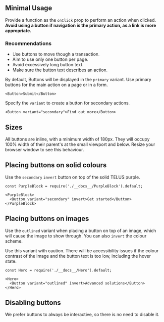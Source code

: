 ## Minimal Usage

Provide a function as the `onClick` prop to perform an action when clicked. **Avoid using a button if navigation 
is the primary action, as a link is more appropriate.**

### Recommendations

* Use buttons to move though a transaction.
* Aim to use only one button per page.
* Avoid excessively long button text.
* Make sure the button text describes an action.

By default, Buttons will be displayed in the `primary` variant. Use primary buttons for the main action on a page or 
in a form.

```
<Button>Submit</Button>
```

Specify the `variant` to create a button for secondary actions.

```
<Button variant="secondary">Find out more</Button>
```

## Sizes

All buttons are inline, with a minimum width of 180px. They will occupy 100% width of their parent's at the small viewport
and below. Resize your browser window to see this behaviour. 


## Placing buttons on solid colours

Use the `secondary` `invert` button on top of the solid TELUS purple.

```
const PurpleBlock = require('./__docs__/PurpleBlock').default;

<PurpleBlock>
  <Button variant="secondary" invert>Get started</Button>
</PurpleBlock>
```

## Placing buttons on images

Use the `outlined` variant when placing a button on top of an image, which will cause the image to show through. You can 
also `invert` the colour scheme.

Use this variant with caution. There will be accessibility issues if the colour contrast of the image and the button text 
is too low, including the hover state.

```
const Hero = require('./__docs__/Hero').default;

<Hero>
  <Button variant="outlined" invert>Advanced solutions</Button>
</Hero>
```

## Disabling buttons

We prefer buttons to always be interactive, so there is no need to disable it. 
